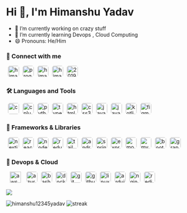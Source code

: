 <h1>Hi 👋, I'm Himanshu Yadav</h1>

- 🔭 I’m currently working on crazy stuff
- 🌱 I’m currently learning Devops , Cloud Computing
- 😄 Pronouns: He/Him

### :link: Connect with me

[<img align="left" src="https://cdn.simpleicons.org/linkedin" alt="himanshu12345yadav" height="30" width="30" style="margin: 0px 5px; border-radius: 5px"/>][linkedin]
[<img align="left" src="https://cdn.simpleicons.org/youtube" alt="programmingredefined" height="30" width="30" style="margin: 0px 5px; border-radius: 5px"/>][youtube]
[<img align="left" src="https://cdn.simpleicons.org/hackerrank" alt="himanshuyadav942" height="30" width="30" style="margin: 0px 5px; border-radius: 5px"/>][hackerrank]
[<img align="left" src="https://cdn.simpleicons.org/leetcode" alt="himanshu12345yadav" height="30" width="30" style="margin: 0px 5px; border-radius: 5px"/>][leetcode]
[<img align="left" src="https://cdn.simpleicons.org/geeksforgeeks" alt="2019kuec2009" height="30" width="30" style="margin: 0px 5px; border-radius: 5px"/>][geeksforgeeks]

[linkedin]: https://linkedin.com/in/himanshu12345yadav
[youtube]: https://www.youtube.com/@programmingredefined
[hackerrank]: https://www.hackerrank.com/himanshuyadav942
[leetcode]: https://www.leetcode.com/himanshu12345yadav
[geeksforgeeks]: https://auth.geeksforgeeks.org/user/2019kuec2009

<br />
<br />

### :hammer_and_wrench: Languages and Tools

[<img align="left" src="https://cdn.simpleicons.org/c" alt="c" width="30" height="30" style="margin: 0px 5px; border-radius: 5px" />][c]
[<img align="left" src="https://cdn.simpleicons.org/cplusplus" alt="cplusplus" width="30" height="30" style="margin: 0px 5px; border-radius: 5px" />][cplusplus]
[<img align="left" src="https://cdn.simpleicons.org/python" alt="python" width="30" height="30" style="margin: 0px 5px; border-radius: 5px" />][python]
[<img align="left" src="https://cdn.simpleicons.org/typescript" alt="typescript" width="30" height="30" style="margin: 0px 5px; border-radius: 5px" />][typescript]
[<img align="left" src="https://cdn.simpleicons.org/html5" alt="html5" width="30" height="30" style="margin: 0px 5px; border-radius: 5px" />][html]
[<img align="left" src="https://cdn.simpleicons.org/css3" alt="css3" width="30" height="30" style="margin: 0px 5px; border-radius: 5px" />][css]
[<img align="left" src="https://cdn.jsdelivr.net/gh/devicons/devicon/icons/java/java-original.svg" alt="java" width="30" height="30" style="margin: 0px 5px; border-radius: 5px" />][java]
[<img align="left" src="https://cdn.simpleicons.org/javascript" alt="javascript" width="30" height="30" style="margin: 0px 5px; border-radius: 5px" />][javascript]
[<img align="left" src="https://cdn.simpleicons.org/kotlin" alt="kotlin" width="30" height="30" style="margin: 0px 5px; border-radius: 5px"/>][kotlin]
[<img align="left" src="https://cdn.simpleicons.org/figma" alt="figma" width="30" height="30" style="margin: 0px 5px; border-radius: 5px" />][figma]

[c]: https://www.cprogramming.com/
[cplusplus]: https://www.w3schools.com/cpp/
[python]: https://www.python.org
[typescript]: https://www.typescriptlang.org
[html]: https://www.w3.org/html/
[css]: https://www.w3schools.com/css/
[java]: https://www.java.com
[javascript]: https://developer.mozilla.org/en-US/docs/Web/JavaScript
[kotlin]: https://kotlinlang.org
[figma]: https://www.figma.com/

<br />
<br />

### :toolbox: Frameworks & Libraries

[<img align="left" src="https://cdn.simpleicons.org/nextdotjs/f1f1f1" alt="nextjs" width="30" height="30" style="margin: 0px 5px; border-radius: 5px" />][nextjs]
[<img align="left" src="https://cdn.simpleicons.org/react" alt="react" width="30" height="30" style="margin: 0px 5px; border-radius: 5px" />][reactjs]
[<img align="left" src="https://cdn.simpleicons.org/nodedotjs" alt="nodejs" width="30" height="30" style="margin: 0px 5px; border-radius: 5px" />][nodejs]
[<img align="left" src="https://cdn.simpleicons.org/redux" alt="redux" width="30" height="30" style="margin: 0px 5px; border-radius: 5px" />][reduxjs]
[<img align="left" src="https://cdn.simpleicons.org/tailwindcss" alt="tailwindcss" width="30" height="30" style="margin: 0px 5px; border-radius: 5px" />][tailwindcss]
[<img align="left" src="https://cdn.simpleicons.org/android" alt="android" width="30" height="30" style="margin: 0px 5px; border-radius: 5px"/>][android]
[<img align="left" src="https://cdn.simpleicons.org/springboot" alt="springboot" width="30" height="30" style="margin: 0px 5px; border-radius: 5px"/>][springboot]
[<img align="left" src="https://cdn.simpleicons.org/express/f1f1f1" alt="express" width="30" height="30" style="margin: 0px 5px; border-radius: 5px" />][express]
[<img align="left" src="https://cdn.simpleicons.org/mongodb" alt="mongodb" width="30" height="30" style="margin: 0px 5px; border-radius: 5px" />][mongodb]
[<img align="left" src="https://cdn.simpleicons.org/mysql" alt="mysql" width="30" height="30" style="margin: 0px 5px; border-radius: 5px" />][mysql]
[<img align="left" src="https://cdn.simpleicons.org/bootstrap" alt="bootstrap" width="30" height="30" style="margin: 0px 5px; border-radius: 5px" />][bootstrap]
[<img align="left" src="https://cdn.simpleicons.org/graphql" alt="graphql" width="30" height="30" style="margin: 0px 5px; border-radius: 5px" />][graphql]

[nextjs]: https://nextjs.org/
[reactjs]: https://reactjs.org/
[nodejs]: https://nodejs.org
[reduxjs]: https://redux.js.org
[android]: https://developer.android.com
[springboot]: https://spring.io/
[tailwindcss]: https://tailwindcss.com/
[express]: https://expressjs.com
[mongodb]: https://www.mongodb.com/
[mysql]: https://www.mysql.com/
[bootstrap]: https://getbootstrap.com
[graphql]: https://graphql.org

<br />
<br />

### :rocket: Devops & Cloud

[<img align="left" src="https://cdn.simpleicons.org/amazonaws/f1f1f1" style="margin: 0px 10px" alt="aws" width="30" height="30" style="margin: 0px 5px; border-radius: 5px" />][aws]
[<img align="left" src="https://cdn.simpleicons.org/microsoftazure" alt="azure" width="30" height="30" style="margin: 0px 5px; border-radius: 5px" />][azure]
[<img align="left" src="https://cdn.simpleicons.org/gnubash" alt="bash" width="30" height="30" style="margin: 0px 5px; border-radius: 5px" />][bash]
[<img align="left" src="https://cdn.simpleicons.org/docker" alt="docker" width="30" height="30" style="margin: 0px 5px; border-radius: 5px" />][docker]
[<img align="left" src="https://cdn.simpleicons.org/git" alt="git" width="30" height="30" style="margin: 0px 5px; border-radius: 5px" />][git]
[<img align="left" src="https://cdn.simpleicons.org/github/f1f1f1" alt="github" width="30" height="30" style="margin: 0px 5px; border-radius: 5px" />][github]
[<img align="left" src="https://cdn.simpleicons.org/linux" alt="linux" width="30" height="30" style="margin: 0px 5px; border-radius: 5px" />][linux]
[<img align="left" src="https://cdn.simpleicons.org/arduino" alt="arduino" width="30" height="30" style="margin: 0px 5px; border-radius: 5px" />][arduino]
[<img align="left" src="https://cdn.simpleicons.org/nginx" alt="nginx" width="30" height="30" style="margin: 0px 5px; border-radius: 5px" />][nginx]
[<img align="left" src="https://cdn.simpleicons.org/redis" alt="redis" width="30" height="30" style="margin: 0px 5px; border-radius: 5px" />][redis]

[aws]: https://aws.amazon.com
[azure]: https://azure.microsoft.com/en-in/
[bash]: https://www.gnu.org/software/bash/
[docker]: https://cdn.simpleicons.org/docker
[git]: https://git-scm.com/
[github]: https://github.com/
[linux]: https://www.linux.org/
[arduino]: https://www.arduino.cc/
[nginx]: https://www.nginx.com
[redis]: https://redis.io

<br/>
<br />

<img
    src="https://hycodes-stats.vercel.app/api/top-langs?username=himanshu12345yadav&count_private=true&show_icons=true&theme=radical&layout=compact&langs_count=10&hide_border=true"
/>

<p>
  <img
    src="https://hycodes-stats.vercel.app/api?username=himanshu12345yadav&show_icons=true&theme=radical&count_private=true&hide_border=true"
    alt="himanshu12345yadav"
  />
  <img
    src="https://streak-stats.demolab.com?user=himanshu12345yadav&theme=radical&hide_border=true"
    alt="streak"
  />
</p>
